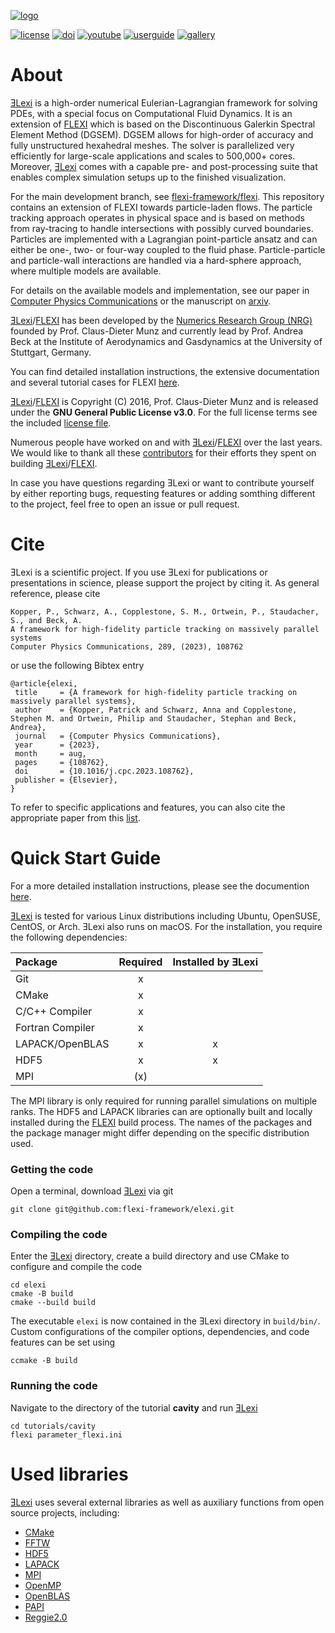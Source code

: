 [![logo](https://numericsresearchgroup.org/images/icons/elexi.svg "ƎLexi")][flexi]

[![license](https://img.shields.io/github/license/flexi-framework/flexi.svg?maxAge=2592000 "GPL-3.0 License")](LICENSE.md)
[![doi](https://img.shields.io/badge/DOI-10.1016/j.cpc.2023.108762-blue "DOI")](https://doi.org/10.1016/j.cpc.2023.108762)
[![youtube](https://img.shields.io/badge/YouTube-red?logo=youtube "YouTube")](https://www.youtube.com/@nrgiag8633)
[![userguide](https://img.shields.io/badge/Userguide-silver "Userguide")][userguide]
[![gallery](https://img.shields.io/badge/Gallery-teal "Gallery")][gallery]

# About

[ƎLexi][elexi] is a high-order numerical Eulerian-Lagrangian framework for solving PDEs, with a special focus on Computational Fluid Dynamics. It is an extension of [FLEXI][flexi] which is based on the Discontinuous Galerkin Spectral Element Method (DGSEM). DGSEM allows for high-order of accuracy and fully unstructured hexahedral meshes. The solver is parallelized very efficiently for large-scale applications and scales to 500,000+ cores. Moreover, [ƎLexi][elexi] comes with a capable pre- and post-processing suite that enables complex simulation setups up to the finished visualization.

For the main development branch, see [flexi-framework/flexi](https://github.com/flexi-framework/flexi). This repository contains an extension of FLEXI towards particle-laden flows. The particle tracking approach operates in physical space and is based on methods from ray-tracing to handle intersections with possibly curved boundaries. Particles are implemented with a Lagrangian point-particle ansatz and can either be one-, two- or four-way coupled to the fluid phase. Particle-particle and particle-wall interactions are handled via a hard-sphere approach, where multiple models are available. 

For details on the available models and implementation, see our paper in [Computer Physics Communications](https://doi.org/10.1016/j.cpc.2023.108762) or the manuscript on [arxiv](https://arxiv.org/abs/2211.05458).

[ƎLexi][elexi]/[FLEXI][flexi] has been developed by the [Numerics Research Group (NRG)][nrg] founded by Prof. Claus-Dieter Munz and currently lead by Prof. Andrea Beck at the Institute of Aerodynamics and Gasdynamics at the University of Stuttgart, Germany.

You can find detailed installation instructions, the extensive documentation and several tutorial cases for FLEXI [here][flexi].

[ƎLexi][elexi]/[FLEXI][flexi] is Copyright (C) 2016, Prof. Claus-Dieter Munz and is released under the **GNU General Public License v3.0**. For the full license terms see the included [license file](LICENSE.md).

Numerous people have worked on and with [ƎLexi][elexi]/[FLEXI][flexi] over the last years. We would like to thank all these [contributors](CONTRIBUTORS.md) for their efforts they spent on building [ƎLexi][elexi]/[FLEXI][flexi].
 
In case you have questions regarding ƎLexi or want to contribute yourself by either reporting bugs, requesting features or adding somthing different to the project, feel free to open an issue or pull request.

# Cite
ƎLexi is a scientific project. If you use ƎLexi for publications or presentations in science, please support the project by citing it. As general reference, please cite
```
Kopper, P., Schwarz, A., Copplestone, S. M., Ortwein, P., Staudacher, S., and Beck, A.
A framework for high-fidelity particle tracking on massively parallel systems
Computer Physics Communications, 289, (2023), 108762
```
or use the following Bibtex entry

    @article{elexi,
     title     = {A framework for high-fidelity particle tracking on massively parallel systems},
     author    = {Kopper, Patrick and Schwarz, Anna and Copplestone, Stephen M. and Ortwein, Philip and Staudacher, Stephan and Beck, Andrea},
     journal   = {Computer Physics Communications},
     year      = {2023},
     month     = aug,
     pages     = {108762},
     doi       = {10.1016/j.cpc.2023.108762},
     publisher = {Elsevier},
    }

To refer to specific applications and features, you can also cite the appropriate paper from this [list][publications].

# Quick Start Guide
For a more detailed installation instructions, please see the documention [here][userguide].

[ƎLexi][elexi] is tested for various Linux distributions including Ubuntu, OpenSUSE, CentOS, or Arch. ƎLexi also runs on macOS. For the installation, you require the following dependencies:

| Package          | Required | Installed by ƎLexi |
|:-----------------|:--------:|:------------------:|
| Git              |      x   |                    |
| CMake            |      x   |                    |
| C/C++ Compiler   |      x   |                    |
| Fortran Compiler |      x   |                    |
| LAPACK/OpenBLAS  |      x   |      x             |
| HDF5             |      x   |      x             |
| MPI              |     (x)  |                    |

The MPI library is only required for running parallel simulations on multiple ranks. The HDF5 and LAPACK libraries can are optionally built and locally installed during the [FLEXI][flexi] build process. The names of the packages and the package manager might differ depending on the specific distribution used.

### Getting the code
Open a terminal, download [ƎLexi][elexi] via git

    git clone git@github.com:flexi-framework/elexi.git

### Compiling the code
Enter the [ƎLexi][elexi] directory, create a build directory and use CMake to configure and compile the code

    cd elexi
    cmake -B build
    cmake --build build

The executable `elexi` is now contained in the ƎLexi directory in `build/bin/`. Custom configurations of the compiler options, dependencies, and code features can be set using

    ccmake -B build

### Running the code
Navigate to the directory of the tutorial **cavity** and run [ƎLexi][elexi]

    cd tutorials/cavity
    flexi parameter_flexi.ini

# Used libraries
[ƎLexi][elexi] uses several external libraries as well as auxiliary functions from open source projects, including:
* [CMake](https://cmake.org)
* [FFTW](https://www.fftw.org)
* [HDF5](https://www.hdfgroup.org)
* [LAPACK](https://www.netlib.org/lapack)
* [MPI](https://www.mcs.anl.gov/research/projects/mpi)
* [OpenMP](https://www.openmp.org)
* [OpenBLAS](https://www.openblas.net)
* [PAPI](https://icl.cs.utk.edu/papi)
* [Reggie2.0](https://github.com/reggie-framework/reggie2.0)

[nrg]:          https://numericsresearchgroup.org/index.html
[flexi]:        https://numericsresearchgroup.org/flexi_index.html
[elexi]:        https://numericsresearchgroup.org/codes.html#codes_particle
[publications]: https://numericsresearchgroup.org/publications.html#services
[userguide]:    https://numericsresearchgroup.org/userguide/userguide.pdf
[gallery]:      https://numericsresearchgroup.org/gallery.html#portfolio
[youtube]:      https://www.youtube.com/@nrgiag8633 
